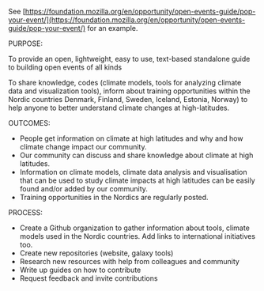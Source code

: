
See [https://foundation.mozilla.org/en/opportunity/open-events-guide/pop-your-event/](https://foundation.mozilla.org/en/opportunity/open-events-guide/pop-your-event/) for an example.

PURPOSE:

To provide an open, lightweight, easy to use, text-based standalone guide to building open events of all kinds

To share knowledge, codes (climate models, tools for analyzing climate data and visualization tools), inform about training opportunities within the Nordic countries Denmark, Finland, Sweden, Iceland, Estonia, Norway) to help anyone to better understand climate changes at high-latitudes.


OUTCOMES:

- People get information on climate at high latitudes and why and how climate change impact our community.
- Our community can discuss and share knowledge about climate at high latitudes.
- Information on climate models, climate data analysis and visualisation that can be used to study climate impacts at high latitudes can be easily found and/or added by our community.
- Training opportunities in the Nordics are regularly posted.

PROCESS:

- Create a Github organization to gather information about tools, climate models used in the Nordic countries. Add links to international initiatives too.
- Create new repositories (website, galaxy tools)
- Research new resources with help from colleagues and community
- Write up guides on how to contribute
- Request feedback and invite contributions

